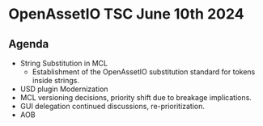 # OpenAssetIO TSC June 10th 2024

## Agenda

- String Substitution in MCL
  - Establishment of the OpenAssetIO substitution standard for tokens
    inside strings.
- USD plugin Modernization
- MCL versioning decisions, priority shift due to breakage implications.
- GUI delegation continued discussions, re-prioritization.
- AOB